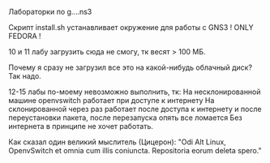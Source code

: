 Лабораторки по g....ns3

Скрипт install.sh устанавливает окружение для работы с GNS3 ! ONLY FEDORA !

10 и 11 лабу загрузить сюда не смогу, тк весят > 100 МБ.

Почему я сразу не загрузил все это на какой-нибудь облачный диск? Так надо.

12-15 лабы по-моему невозможно выполнить, тк:
На несклонированной машине openvswitch работает при доступе к интернету
На склонированной через раз работает после доступа к интернету и после переустановки пакета, после перезапуска опять все ломается
Без интернета в принципе не хочет работать.

Как сказал один великий мыслитель (Цицерон): "Odi Alt Linux, OpenvSwitch et omnia cum illis coniuncta. Repositoria eorum deleta spero."
